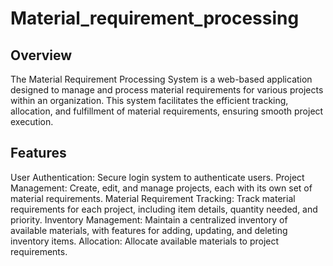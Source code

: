 # Material_requirement_processing
## Overview
The Material Requirement Processing System is a web-based application designed to manage and process material requirements for various projects within an organization. This system facilitates the efficient tracking, allocation, and fulfillment of material requirements, ensuring smooth project execution.

## Features
User Authentication: Secure login system to authenticate users.
Project Management: Create, edit, and manage projects, each with its own set of material requirements.
Material Requirement Tracking: Track material requirements for each project, including item details, quantity needed, and priority.
Inventory Management: Maintain a centralized inventory of available materials, with features for adding, updating, and deleting inventory items.
Allocation: Allocate available materials to project requirements.
